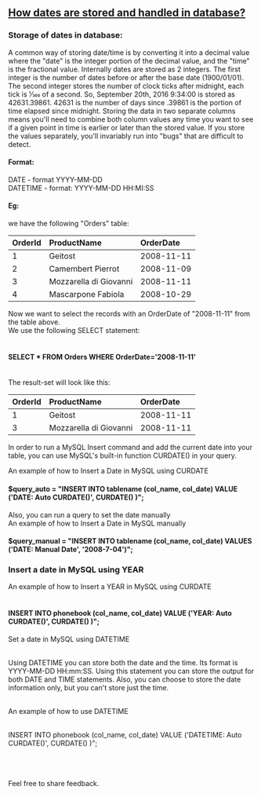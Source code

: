 ## [How dates are stored and handled in database?](https://prayuja-teli.github.io/Blog/Date)     


### Storage of dates in database:<br/>

A common way of storing date/time is by converting it into a decimal value where the "date" is the integer portion of the decimal value, and the "time" is the fractional value. Internally dates are stored as 2 integers. The first integer is the number of dates before or after the base date (1900/01/01). The second integer stores the number of clock ticks after midnight, each tick is 1⁄300 of a second. So, September 20th, 2016 9:34:00 is stored as 42631.39861. 42631 is the number of days since .39861 is the portion of time elapsed since midnight. Storing the data in two separate columns means you'll need to combine both column values any time you want to see if a given point in time is earlier or later than the stored value. If you store the values separately, you'll invariably run into "bugs" that are difficult to detect.<br/>

#### Format:

DATE - format YYYY-MM-DD<br/>
DATETIME - format: YYYY-MM-DD HH:MI:SS<br/>

#### Eg:<br/>

we have the following "Orders" table:<br/>

|OrderId     |  ProductName  |  OrderDate    | 
| :------------- | :------------- | :------------- | 
| 1 |   Geitost   |    2008-11-11   |
| 2 |   Camembert Pierrot   | 2008-11-09      |
| 3 |   Mozzarella di Giovanni  |   2008-11-11    |
| 4 |   Mascarpone Fabiola | 2008-10-29 |


Now we want to select the records with an OrderDate of "2008-11-11" from the table above.<br/>
We use the following SELECT statement:<br/><br/>
#### SELECT * FROM Orders WHERE OrderDate='2008-11-11'<br/><br/>
The result-set will look like this:<br/>

|OrderId     |  ProductName  |  OrderDate    | 
| :------------- | :------------- | :------------- |
| 1 |   Geitost   |    2008-11-11   |
| 3 |   Mozzarella di Giovanni  |   2008-11-11    |

 
 
In order to run a MySQL Insert command and add the current date into your table, you can use MySQL's built-in function CURDATE() in your query.<br/>

An example of how to Insert a Date in MySQL using CURDATE<br/>
#### $query_auto = "INSERT INTO tablename (col_name, col_date) VALUE ('DATE: Auto CURDATE()', CURDATE() )";<br/>
Also, you can run a query to set the date manually<br/>
An example of how to Insert a Date in MySQL manually<br/>
#### $query_manual = "INSERT INTO tablename (col_name, col_date) VALUES ('DATE: Manual Date', '2008-7-04')";<br/>

### Insert a date in MySQL using YEAR<br/>
 
An example of how to Insert a YEAR in MySQL using CURDATE<br/><br/>

#### INSERT INTO phonebook (col_name, col_date) VALUE ('YEAR: Auto CURDATE()', CURDATE() )";<br/>
Set a date in MySQL using DATETIME<br/><br/>

Using DATETIME you can store both the date and the time. Its format is YYYY-MM-DD HH:mm:SS. Using this statement you can store the output for both DATE and TIME statements. Also, you can choose to store the date information only, but you can't store just the time.<br/><br/>

An example of how to use DATETIME<br/><br/>

INSERT INTO phonebook (col_name, col_date) VALUE ('DATETIME: Auto CURDATE()', CURDATE() )";<br/><br/><br/><br/>


Feel free to share feedback.
